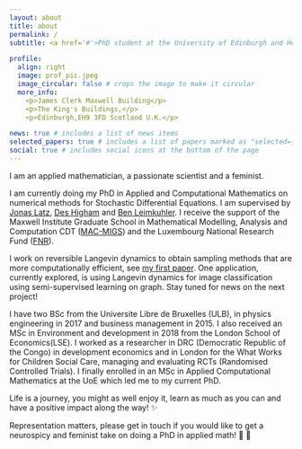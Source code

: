 ```yaml
---
layout: about
title: about
permalink: /
subtitle: <a href='#'>PhD student at the University of Edinburgh and Heriot Watt University. She/her</a>

profile:
  align: right
  image: prof_pic.jpeg
  image_circular: false # crops the image to make it circular
  more_info: 
    <p>James Clerk Maxwell Building</p>
    <p>The King's Buildings,</p>
    <p>Edinburgh,EH9 3FD Scotland U.K.</p>

news: true # includes a list of news items
selected_papers: true # includes a list of papers marked as "selected={true}"
social: true # includes social icons at the bottom of the page
---
```


I am an applied mathematician, a passionate scientist and a feminist.

I am currently doing my PhD in Applied and Computational Mathematics on numerical methods for Stochastic Differential Equations. I am supervised by [Jonas Latz](https://latzplacian.org/), [Des Higham](https://www.maths.ed.ac.uk/~dhigham/) and [Ben Leimkuhler](https://www.maths.ed.ac.uk/~bleimkuh/). I receive the support of the Maxwell Institute Graduate School in Mathematical Modelling, Analysis and Computation CDT ([MAC-MIGS](https://www.mac-migs.ac.uk)) and the Luxembourg National Research Fund ([FNR](https://www.fnr.lu/)). 

I work on reversible Langevin dynamics to obtain sampling methods that are more computationally efficient, see [my first paper](/al-folio/publications/). One application, currently explored, is using Langevin dynamics for image classification using semi-supervised learning on graph. Stay tuned for news on the next project!

I have two BSc from the Universite Libre de Bruxelles (ULB), in physics engineering in 2017 and business management in 2015. I also received an MSc in Environment and development in 2018 from the London School of Economics(LSE). I worked as a researcher in DRC (Democratic Republic of the Congo) in development economics and in London for the What Works for Children Social Care, managing and evaluating RCTs (Randomised Controlled Trials). I finally enrolled in an MSc in Applied Computational Mathematics at the UoE which led me to my current PhD.

Life is a journey, you might as well enjoy it, learn as much as you can and have a positive impact along the way!  :sparkles:

Representation matters, please get in touch if you would like to get a neurospicy and feminist take on doing a PhD in applied math! :seedling: :rainbow:


<!-- Semi-supervised learning methods on graph can be used for images classification in safety-critical application, such as medical imaging. In this setting, the images are represented by a set of nodes in a high-dimensional space, pairwiseconnected by edges, with weights depending on their similarity. Unlabelled images are then injected to the graph, and we aim at correctly classifying the images using graphical learning through the design of an operator such as the Laplace or Poisson operator. -->

<!-- Write your biography here. Tell the world about yourself. Link to your favorite [subreddit](http://reddit.com). You can put a picture in, too. The code is already in, just name your picture `prof_pic.jpg` and put it in the `img/` folder.

Put your address / P.O. box / other info right below your picture. You can also disable any of these elements by editing `profile` property of the YAML header of your `_pages/about.md`. Edit `_bibliography/papers.bib` and Jekyll will render your [publications page](/al-folio/publications/) automatically.

Link to your social media connections, too. This theme is set up to use [Font Awesome icons](https://fontawesome.com/) and [Academicons](https://jpswalsh.github.io/academicons/), like the ones below. Add your Facebook, Twitter, LinkedIn, Google Scholar, or just disable all of them. -->
